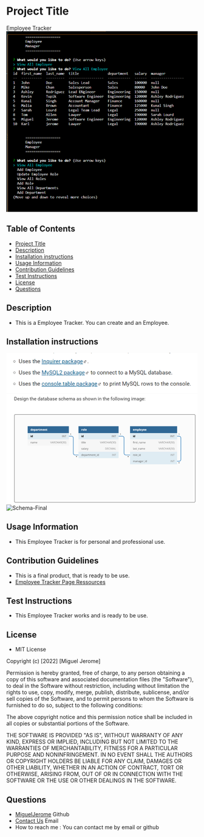 # Project Title
Employee Tracker
![Employee Tracker](./images/Screenshot%20Title.png) 
## Table of Contents
* [Project Title](#Project-Title)
* [Description](#Description)
* [Installation instructions](#Installation-instructions)
* [Usage Information](#Usage-Information)
* [Contribution Guidelines](#Contribution-Guidelines)
* [Test Instructions](#Test-Instructions)
* [License](#License)
* [Questions](#Questions)

## Description
* This is a Employee Tracker. You can create and an Employee. 

## Installation instructions
![NPM-Package](./images/Screenshot%202022-08-23%20005912.png) 
![Schema-Design](./images/Screenshot%20Design-Schema.png) 
![Schema-Final](//images/Screenshot%20Final%20Schema.png)

## Usage Information
* This Employee Tracker is for personal and professional use.

## Contribution Guidelines
* This is a final product, that is ready to be use.
* [Employee Tracker Page Ressources](https://github.com/MiguelJerome/Team-profile-generator)

## Test Instructions
* This Employee Tracker works and is ready to be use.

## License
* MIT License

Copyright (c) [2022] [Miguel Jerome]

Permission is hereby granted, free of charge, to any person obtaining a copy
of this software and associated documentation files (the "Software"), to deal
in the Software without restriction, including without limitation the rights
to use, copy, modify, merge, publish, distribute, sublicense, and/or sell
copies of the Software, and to permit persons to whom the Software is
furnished to do so, subject to the following conditions:

The above copyright notice and this permission notice shall be included in all
copies or substantial portions of the Software.

THE SOFTWARE IS PROVIDED "AS IS", WITHOUT WARRANTY OF ANY KIND, EXPRESS OR
IMPLIED, INCLUDING BUT NOT LIMITED TO THE WARRANTIES OF MERCHANTABILITY,
FITNESS FOR A PARTICULAR PURPOSE AND NONINFRINGEMENT. IN NO EVENT SHALL THE
AUTHORS OR COPYRIGHT HOLDERS BE LIABLE FOR ANY CLAIM, DAMAGES OR OTHER
LIABILITY, WHETHER IN AN ACTION OF CONTRACT, TORT OR OTHERWISE, ARISING FROM,
OUT OF OR IN CONNECTION WITH THE SOFTWARE OR THE USE OR OTHER DEALINGS IN THE
SOFTWARE.

## Questions
* [MiguelJerome](https://github.com/MiguelJerome/) Github
* [Contact Us](mailto:2001326@collegelacite.ca) Email
* How to reach me : You can contact me by email or github